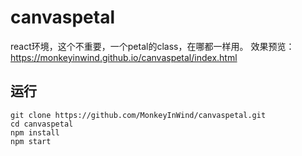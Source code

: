 # canvaspetal

react环境，这个不重要，一个petal的class，在哪都一样用。
效果预览：https://monkeyinwind.github.io/canvaspetal/index.html

## 运行
```
git clone https://github.com/MonkeyInWind/canvaspetal.git
cd canvaspetal
npm install
npm start
```
